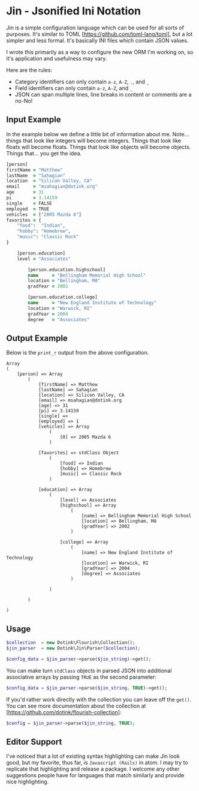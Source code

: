 Jin - Jsonified Ini Notation
=====

Jin is a simple configuration language which can be used for all sorts of purposes.  It's similar
to TOML [https://github.com/toml-lang/toml], but a lot simpler and less formal.  It's basically
INI files which contain JSON values.

I wrote this primarily as a way to configure the new ORM I'm working on, so it's application and
usefulness may vary.

Here are the rules:

- Category identifiers can only contain `a-z`, `A-Z`, `.`, and `_`
- Field identifiers can only contain `a-z`, `A-Z`, and `_`
- JSON can span multiple lines, line breaks in content or comments are a no-No!

## Input Example

In the example below we define a little bit of information about me.  Note... things that look
like integers will become integers.  Things that look like floats will become floats.  Things that
look like objects will become objects.  Things that... you get the idea.

```clojure
[person]
firstName = "Matthew"
lastName  = "Sahagian"
location  = "Silicon Valley, CA"
email     = "msahagian@dotink.org"
age       = 31
pi        = 3.14159
single    = FALSE
employed  = TRUE
vehicles  = ["2005 Mazda 6"]
favorites = {
	"food":  "Indian",
	"hobby": "Homebrew",
	"music": "Classic Rock"
}

	[person.education]
	level = "Associates"

		[person.education.highschool]
		name     = "Bellingham Memorial High School"
		location = "Bellingham, MA"
		gradYear = 2002

		[person.education.college]
		name     = "New England Institute of Technology"
		location = "Warwick, RI"
		gradYear = 2004
		degree   = "Associates"
```

## Output Example

Below is the `print_r` output from the above configuration.

```
Array
(
	[person] => Array
		(
			[firstName] => Matthew
			[lastName] => Sahagian
			[location] => Silicon Valley, CA
			[email] => msahagian@dotink.org
			[age] => 31
			[pi] => 3.14159
			[single] =>
			[employed] => 1
			[vehicles] => Array
				(
					[0] => 2005 Mazda 6
				)

			[favorites] => stdClass Object
				(
					[food] => Indian
					[hobby] => Homebrew
					[music] => Classic Rock
				)

			[education] => Array
				(
					[level] => Associates
					[highschool] => Array
						(
							[name] => Bellingham Memorial High School
							[location] => Bellingham, MA
							[gradYear] => 2002
						)

					[college] => Array
						(
							[name] => New England Institute of Technology
							[location] => Warwick, RI
							[gradYear] => 2004
							[degree] => Associates
						)

				)

		)

)
```

## Usage

```php
$collection  = new Dotink\Flourish\Collection();
$jin_parser  = new Dotink\Jin\Parser($collection);

$config_data = $jin_parser->parse($jin_string)->get();
```

You can make turn `stdClass` objects in parsed JSON into additional associative arrays by
passing `TRUE` as the second parameter:

```php
$config_data = $jin_parser->parse($jin_string, TRUE)->get();
```

If you'd rather work directly with the collection you can leave off the `get()`.  You can see
more documentation about the collection at [https://github.com/dotink/flourish-collection]:

```php
$config = $jin_parser->parse($jin_string, TRUE);
```

## Editor Support

I've noticed that a lot of existing syntax highlighting can make Jin look good, but my favorite,
thus far, is `Javascript (Rails)` in atom.  I may try to replicate that highlighting and release
a package.  I welcome any other suggestions people have for languages that match similarly and
provide nice highlighting.
